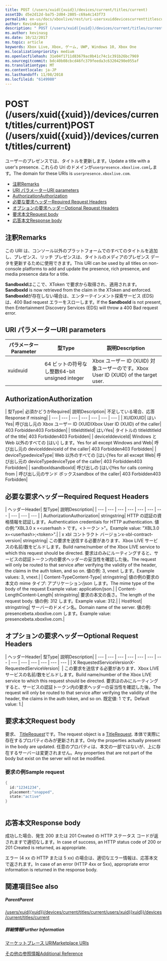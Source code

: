 ```yaml
---
title: POST (/users/xuid({xuid})/devices/current/titles/current)
assetID: d5e2d12d-ba75-2d04-2805-c69a4c143f73
permalink: en-us/docs/xboxlive/rest/uri-usersxuiddevicescurrenttitlescurrentpost.html
author: KevinAsgari
description: " POST (/users/xuid({xuid})/devices/current/titles/current)"
ms.author: kevinasg
ms.date: 10/12/2017
ms.topic: article
keywords: Xbox Live, Xbox, ゲーム, UWP, Windows 10, Xbox One
ms.localizationpriority: medium
ms.openlocfilehash: 31e04f1711d83679ac0b41c74c1c391b26bc7969
ms.sourcegitcommit: bdc40b08cbcd46fc379feeda3c63204290e055af
ms.translationtype: MT
ms.contentlocale: ja-JP
ms.lasthandoff: 11/08/2018
ms.locfileid: "6149980"
---
```

# <a name="post-usersxuidxuiddevicescurrenttitlescurrent"></a><span data-ttu-id="c2bea-104">POST (/users/xuid({xuid})/devices/current/titles/current)</span><span class="sxs-lookup"><span data-stu-id="c2bea-104">POST (/users/xuid({xuid})/devices/current/titles/current)</span></span>
<span data-ttu-id="c2bea-105">ユーザーのプレゼンスでは、タイトルを更新します。</span><span class="sxs-lookup"><span data-stu-id="c2bea-105">Update a title with a user's presence.</span></span> <span data-ttu-id="c2bea-106">これらの Uri のドメインが`userpresence.xboxlive.com`します。</span><span class="sxs-lookup"><span data-stu-id="c2bea-106">The domain for these URIs is `userpresence.xboxlive.com`.</span></span>
 
  * [<span data-ttu-id="c2bea-107">注釈</span><span class="sxs-lookup"><span data-stu-id="c2bea-107">Remarks</span></span>](#ID4EV)
  * [<span data-ttu-id="c2bea-108">URI パラメーター</span><span class="sxs-lookup"><span data-stu-id="c2bea-108">URI parameters</span></span>](#ID4EEB)
  * [<span data-ttu-id="c2bea-109">Authorization</span><span class="sxs-lookup"><span data-stu-id="c2bea-109">Authorization</span></span>](#ID4EPB)
  * [<span data-ttu-id="c2bea-110">必要な要求ヘッダー</span><span class="sxs-lookup"><span data-stu-id="c2bea-110">Required Request Headers</span></span>](#ID4ENE)
  * [<span data-ttu-id="c2bea-111">オプションの要求ヘッダー</span><span class="sxs-lookup"><span data-stu-id="c2bea-111">Optional Request Headers</span></span>](#ID4ERG)
  * [<span data-ttu-id="c2bea-112">要求本文</span><span class="sxs-lookup"><span data-stu-id="c2bea-112">Request body</span></span>](#ID4ERH)
  * [<span data-ttu-id="c2bea-113">応答本文</span><span class="sxs-lookup"><span data-stu-id="c2bea-113">Response body</span></span>](#ID4EKAAC)
 
<a id="ID4EV"></a>

 
## <a name="remarks"></a><span data-ttu-id="c2bea-114">注釈</span><span class="sxs-lookup"><span data-stu-id="c2bea-114">Remarks</span></span>
 
<span data-ttu-id="c2bea-115">この URI は、コンソール以外のプラットフォームでのすべてのタイトルを追加し、プレゼンス、リッチ プレゼンスは、タイトルのメディアのプレゼンス データを更新するために使用できます。</span><span class="sxs-lookup"><span data-stu-id="c2bea-115">This URI can be used by all titles on non-console platforms to add and update the presence, rich presence, and media presence data for a title.</span></span>
 
<span data-ttu-id="c2bea-116">**SandboxId**はここで、XToken で要求から取得され、適用されます。</span><span class="sxs-lookup"><span data-stu-id="c2bea-116">**SandboxId** is now retrieved from the claim in the XToken and enforced.</span></span> <span data-ttu-id="c2bea-117">**SandboxId**が存在しない場合は、エンターテインメント探索サービス (EDS) は、400 Bad request エラーをスローします。</span><span class="sxs-lookup"><span data-stu-id="c2bea-117">If the **SandboxId** is not present, then Entertainment Discovery Services (EDS) will throw a 400 Bad request error.</span></span>
  
<a id="ID4EEB"></a>

 
## <a name="uri-parameters"></a><span data-ttu-id="c2bea-118">URI パラメーター</span><span class="sxs-lookup"><span data-stu-id="c2bea-118">URI parameters</span></span>
 
| <span data-ttu-id="c2bea-119">パラメーター</span><span class="sxs-lookup"><span data-stu-id="c2bea-119">Parameter</span></span>| <span data-ttu-id="c2bea-120">型</span><span class="sxs-lookup"><span data-stu-id="c2bea-120">Type</span></span>| <span data-ttu-id="c2bea-121">説明</span><span class="sxs-lookup"><span data-stu-id="c2bea-121">Description</span></span>| 
| --- | --- | --- | 
| <span data-ttu-id="c2bea-122">xuid</span><span class="sxs-lookup"><span data-stu-id="c2bea-122">xuid</span></span>| <span data-ttu-id="c2bea-123">64 ビットの符号なし整数</span><span class="sxs-lookup"><span data-stu-id="c2bea-123">64-bit unsigned integer</span></span>| <span data-ttu-id="c2bea-124">Xbox ユーザー ID (XUID) 対象ユーザーのです。</span><span class="sxs-lookup"><span data-stu-id="c2bea-124">Xbox User ID (XUID) of the target user.</span></span>| 
  
<a id="ID4EPB"></a>

 
## <a name="authorization"></a><span data-ttu-id="c2bea-125">Authorization</span><span class="sxs-lookup"><span data-stu-id="c2bea-125">Authorization</span></span>
 
| <span data-ttu-id="c2bea-126">型</span><span class="sxs-lookup"><span data-stu-id="c2bea-126">Type</span></span>| <span data-ttu-id="c2bea-127">必須かどうか</span><span class="sxs-lookup"><span data-stu-id="c2bea-127">Required</span></span>| <span data-ttu-id="c2bea-128">説明</span><span class="sxs-lookup"><span data-stu-id="c2bea-128">Description</span></span>| <span data-ttu-id="c2bea-129">不足している場合、応答</span><span class="sxs-lookup"><span data-stu-id="c2bea-129">Response if missing</span></span>| 
| --- | --- | --- | --- | --- | --- | --- | 
| <span data-ttu-id="c2bea-130">XUID</span><span class="sxs-lookup"><span data-stu-id="c2bea-130">XUID</span></span>| <span data-ttu-id="c2bea-131">はい</span><span class="sxs-lookup"><span data-stu-id="c2bea-131">Yes</span></span>| <span data-ttu-id="c2bea-132">呼び出し元の Xbox ユーザー ID (XUID)</span><span class="sxs-lookup"><span data-stu-id="c2bea-132">Xbox User ID (XUID) of the caller</span></span>| <span data-ttu-id="c2bea-133">403 Forbidden</span><span class="sxs-lookup"><span data-stu-id="c2bea-133">403 Forbidden</span></span>| 
| <span data-ttu-id="c2bea-134">titleId</span><span class="sxs-lookup"><span data-stu-id="c2bea-134">titleId</span></span>| <span data-ttu-id="c2bea-135">はい</span><span class="sxs-lookup"><span data-stu-id="c2bea-135">Yes</span></span>| <span data-ttu-id="c2bea-136">タイトルの titleId</span><span class="sxs-lookup"><span data-stu-id="c2bea-136">titleId of the title</span></span>| <span data-ttu-id="c2bea-137">403 Forbidden</span><span class="sxs-lookup"><span data-stu-id="c2bea-137">403 Forbidden</span></span>| 
| <span data-ttu-id="c2bea-138">deviceId</span><span class="sxs-lookup"><span data-stu-id="c2bea-138">deviceId</span></span>| <span data-ttu-id="c2bea-139">Windows と Web 以外のすべての [はい] します。</span><span class="sxs-lookup"><span data-stu-id="c2bea-139">Yes for all except Windows and Web</span></span>| <span data-ttu-id="c2bea-140">呼び出し元の deviceId</span><span class="sxs-lookup"><span data-stu-id="c2bea-140">deviceId of the caller</span></span>| <span data-ttu-id="c2bea-141">403 Forbidden</span><span class="sxs-lookup"><span data-stu-id="c2bea-141">403 Forbidden</span></span>| 
| <span data-ttu-id="c2bea-142">deviceType</span><span class="sxs-lookup"><span data-stu-id="c2bea-142">deviceType</span></span>| <span data-ttu-id="c2bea-143">Web 以外のすべての [はい]</span><span class="sxs-lookup"><span data-stu-id="c2bea-143">Yes for all except Web</span></span>| <span data-ttu-id="c2bea-144">呼び出し元の deviceType</span><span class="sxs-lookup"><span data-stu-id="c2bea-144">deviceType of the caller</span></span>| <span data-ttu-id="c2bea-145">403 Forbidden</span><span class="sxs-lookup"><span data-stu-id="c2bea-145">403 Forbidden</span></span>| 
| <span data-ttu-id="c2bea-146">sandboxId</span><span class="sxs-lookup"><span data-stu-id="c2bea-146">sandboxId</span></span>| <span data-ttu-id="c2bea-147">呼び出しの [はい]</span><span class="sxs-lookup"><span data-stu-id="c2bea-147">Yes for calls coming from</span></span> | <span data-ttu-id="c2bea-148">呼び出し元のサンド ボックス</span><span class="sxs-lookup"><span data-stu-id="c2bea-148">sandbox of the caller</span></span>| <span data-ttu-id="c2bea-149">403 Forbidden</span><span class="sxs-lookup"><span data-stu-id="c2bea-149">403 Forbidden</span></span>| 
  
<a id="ID4ENE"></a>

 
## <a name="required-request-headers"></a><span data-ttu-id="c2bea-150">必要な要求ヘッダー</span><span class="sxs-lookup"><span data-stu-id="c2bea-150">Required Request Headers</span></span>
 
| <span data-ttu-id="c2bea-151">ヘッダー</span><span class="sxs-lookup"><span data-stu-id="c2bea-151">Header</span></span>| <span data-ttu-id="c2bea-152">型</span><span class="sxs-lookup"><span data-stu-id="c2bea-152">Type</span></span>| <span data-ttu-id="c2bea-153">説明</span><span class="sxs-lookup"><span data-stu-id="c2bea-153">Description</span></span>| 
| --- | --- | --- | --- | --- | --- | --- | --- | --- | --- | 
| <span data-ttu-id="c2bea-154">Authorization</span><span class="sxs-lookup"><span data-stu-id="c2bea-154">Authorization</span></span>| <span data-ttu-id="c2bea-155">string</span><span class="sxs-lookup"><span data-stu-id="c2bea-155">string</span></span>| <span data-ttu-id="c2bea-156">HTTP の認証の資格情報を認証します。</span><span class="sxs-lookup"><span data-stu-id="c2bea-156">Authentication credentials for HTTP authentication.</span></span> <span data-ttu-id="c2bea-157">値の例:"XBL3.0 x =&lt;userhash > です。&lt;トークン >"。</span><span class="sxs-lookup"><span data-stu-id="c2bea-157">Example value: "XBL3.0 x=&lt;userhash>;&lt;token>".</span></span>| 
| <span data-ttu-id="c2bea-158">x xbl コントラクト バージョン</span><span class="sxs-lookup"><span data-stu-id="c2bea-158">x-xbl-contract-version</span></span>| <span data-ttu-id="c2bea-159">string</span><span class="sxs-lookup"><span data-stu-id="c2bea-159">string</span></span>| <span data-ttu-id="c2bea-160">この要求を送信する必要があります、Xbox LIVE サービスの名前/数をビルドします。</span><span class="sxs-lookup"><span data-stu-id="c2bea-160">Build name/number of the Xbox LIVE service to which this request should be directed.</span></span> <span data-ttu-id="c2bea-161">要求はのみにルーティングすると、サービスの認証トークン内の要求ヘッダーの妥当性を確認した後。</span><span class="sxs-lookup"><span data-stu-id="c2bea-161">The request will only be routed to that service after verifying the validity of the header, the claims in the auth token, and so on.</span></span> <span data-ttu-id="c2bea-162">値の例: 3, vnext します。</span><span class="sxs-lookup"><span data-stu-id="c2bea-162">Example values: 3, vnext.</span></span>| 
| <span data-ttu-id="c2bea-163">Content-Type</span><span class="sxs-lookup"><span data-stu-id="c2bea-163">Content-Type</span></span>| <span data-ttu-id="c2bea-164">string</span><span class="sxs-lookup"><span data-stu-id="c2bea-164">string</span></span>| <span data-ttu-id="c2bea-165">値の例の要求の本文の mime タイプ: アプリケーション/json します。</span><span class="sxs-lookup"><span data-stu-id="c2bea-165">The mime type of the body of the request Example value: application/json.</span></span>| 
| <span data-ttu-id="c2bea-166">Content-Length</span><span class="sxs-lookup"><span data-stu-id="c2bea-166">Content-Length</span></span>| <span data-ttu-id="c2bea-167">string</span><span class="sxs-lookup"><span data-stu-id="c2bea-167">string</span></span>| <span data-ttu-id="c2bea-168">要求の本文の長さ。</span><span class="sxs-lookup"><span data-stu-id="c2bea-168">The length of the request body.</span></span> <span data-ttu-id="c2bea-169">値の例: 312 します。</span><span class="sxs-lookup"><span data-stu-id="c2bea-169">Example value: 312.</span></span>| 
| <span data-ttu-id="c2bea-170">Host</span><span class="sxs-lookup"><span data-stu-id="c2bea-170">Host</span></span>| <span data-ttu-id="c2bea-171">string</span><span class="sxs-lookup"><span data-stu-id="c2bea-171">string</span></span>| <span data-ttu-id="c2bea-172">サーバーのドメイン名。</span><span class="sxs-lookup"><span data-stu-id="c2bea-172">Domain name of the server.</span></span> <span data-ttu-id="c2bea-173">値の例: presencebeta.xboxlive.com します。</span><span class="sxs-lookup"><span data-stu-id="c2bea-173">Example value: presencebeta.xboxlive.com.</span></span>| 
  
<a id="ID4ERG"></a>

 
## <a name="optional-request-headers"></a><span data-ttu-id="c2bea-174">オプションの要求ヘッダー</span><span class="sxs-lookup"><span data-stu-id="c2bea-174">Optional Request Headers</span></span>
 
| <span data-ttu-id="c2bea-175">ヘッダー</span><span class="sxs-lookup"><span data-stu-id="c2bea-175">Header</span></span>| <span data-ttu-id="c2bea-176">型</span><span class="sxs-lookup"><span data-stu-id="c2bea-176">Type</span></span>| <span data-ttu-id="c2bea-177">説明</span><span class="sxs-lookup"><span data-stu-id="c2bea-177">Description</span></span>| 
| --- | --- | --- | --- | --- | --- | --- | --- | --- | --- | --- | --- | --- | 
| <span data-ttu-id="c2bea-178">X RequestedServiceVersion</span><span class="sxs-lookup"><span data-stu-id="c2bea-178">X-RequestedServiceVersion</span></span>|  | <span data-ttu-id="c2bea-179">この要求を送信する必要があります、Xbox LIVE サービスの名前/数をビルドします。</span><span class="sxs-lookup"><span data-stu-id="c2bea-179">Build name/number of the Xbox LIVE service to which this request should be directed.</span></span> <span data-ttu-id="c2bea-180">要求はのみにルーティングすると、サービスの認証トークン内の要求ヘッダーの妥当性を確認した後。</span><span class="sxs-lookup"><span data-stu-id="c2bea-180">The request will only be routed to that service after verifying the validity of the header, the claims in the auth token, and so on.</span></span> <span data-ttu-id="c2bea-181">既定値: 1 です。</span><span class="sxs-lookup"><span data-stu-id="c2bea-181">Default value: 1.</span></span>| 
  
<a id="ID4ERH"></a>

 
## <a name="request-body"></a><span data-ttu-id="c2bea-182">要求本文</span><span class="sxs-lookup"><span data-stu-id="c2bea-182">Request body</span></span>
 
<span data-ttu-id="c2bea-183">要求、 [TitleRequest](../../json/json-titlerequest.md)です。</span><span class="sxs-lookup"><span data-stu-id="c2bea-183">The request object is a [TitleRequest](../../json/json-titlerequest.md).</span></span> <span data-ttu-id="c2bea-184">本体で実際に存在するプロパティのみが更新されます。</span><span class="sxs-lookup"><span data-stu-id="c2bea-184">Only the properties actually present in the body are updated.</span></span> <span data-ttu-id="c2bea-185">任意のプロパティは、本文の一部ではないが、上に存在するサーバーは変更されません。</span><span class="sxs-lookup"><span data-stu-id="c2bea-185">Any properties that are not part of the body but exist on the server will not be modified.</span></span>
 
<a id="ID4EAAAC"></a>

 
### <a name="sample-request"></a><span data-ttu-id="c2bea-186">要求の例</span><span class="sxs-lookup"><span data-stu-id="c2bea-186">Sample request</span></span>
 

```cpp
{
  id:"12341234",
  placement:"snapped",
  state:"active"
}
      
```

   
<a id="ID4EKAAC"></a>

 
## <a name="response-body"></a><span data-ttu-id="c2bea-187">応答本文</span><span class="sxs-lookup"><span data-stu-id="c2bea-187">Response body</span></span>
 
<span data-ttu-id="c2bea-188">成功した場合、発生 200 または 201 Created の HTTP ステータス コードが返されますで適切なします。</span><span class="sxs-lookup"><span data-stu-id="c2bea-188">In case of success, an HTTP status code of 200 or 201 Created is returned, as appropriate.</span></span>
 
<span data-ttu-id="c2bea-189">エラー (4 xx の HTTP または 5 xx) の場合は、適切なエラー情報は、応答本文で返されます。</span><span class="sxs-lookup"><span data-stu-id="c2bea-189">In case of an error (HTTP 4xx or 5xx), appropriate error information is returned in the response body.</span></span>
  
<a id="ID4EVAAC"></a>

 
## <a name="see-also"></a><span data-ttu-id="c2bea-190">関連項目</span><span class="sxs-lookup"><span data-stu-id="c2bea-190">See also</span></span>
 
<a id="ID4EXAAC"></a>

 
##### <a name="parent"></a><span data-ttu-id="c2bea-191">Parent</span><span class="sxs-lookup"><span data-stu-id="c2bea-191">Parent</span></span> 

[<span data-ttu-id="c2bea-192">/users/xuid({xuid})/devices/current/titles/current</span><span class="sxs-lookup"><span data-stu-id="c2bea-192">/users/xuid({xuid})/devices/current/titles/current</span></span>](uri-usersxuiddevicescurrenttitlescurrent.md)

  
<a id="ID4EBBAC"></a>

 
##### <a name="further-information"></a><span data-ttu-id="c2bea-193">詳細情報</span><span class="sxs-lookup"><span data-stu-id="c2bea-193">Further Information</span></span> 

[<span data-ttu-id="c2bea-194">マーケットプレース URI</span><span class="sxs-lookup"><span data-stu-id="c2bea-194">Marketplace URIs</span></span>](../marketplace/atoc-reference-marketplace.md)

 [<span data-ttu-id="c2bea-195">その他の参照情報</span><span class="sxs-lookup"><span data-stu-id="c2bea-195">Additional Reference</span></span>](../../additional/atoc-xboxlivews-reference-additional.md)

   